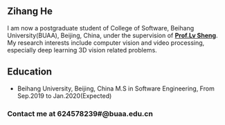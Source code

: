 ## Zihang He
I am now a postgraduate student of College of Software, Beihang University(BUAA), Beijing, China, under the supervision of **[Prof.Lv Sheng](https://lucassheng.github.io/)**. My research interests include computer vision and video processing, especially deep learning 3D vision related problems.


## Education

- Beihang University, Beijing, China
  M.S in Software Engineering, From Sep.2019 to Jan.2020(Expected)


### Contact me at 624578239#@buaa.edu.cn
  
